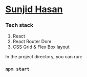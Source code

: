 # [Sunjid Hasan](https://sunjid-dev.web.app/)

### Tech stack
1. React
2. React Router Dom
3. CSS Grid & Flex Box layout

In the project directory, you can run:
### `npm start`